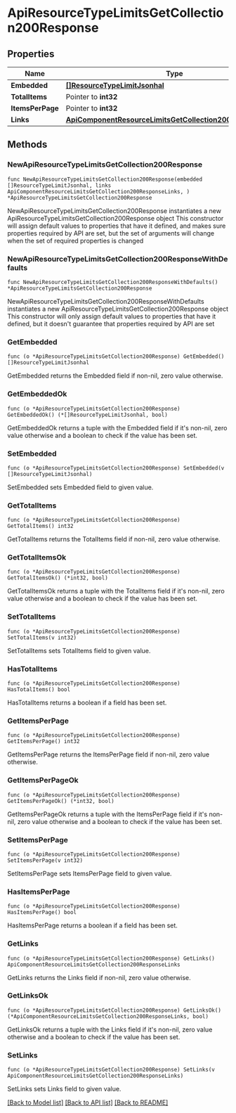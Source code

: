 # ApiResourceTypeLimitsGetCollection200Response

## Properties

Name | Type | Description | Notes
------------ | ------------- | ------------- | -------------
**Embedded** | [**[]ResourceTypeLimitJsonhal**](ResourceTypeLimitJsonhal.md) |  | 
**TotalItems** | Pointer to **int32** |  | [optional] 
**ItemsPerPage** | Pointer to **int32** |  | [optional] 
**Links** | [**ApiComponentResourceLimitsGetCollection200ResponseLinks**](ApiComponentResourceLimitsGetCollection200ResponseLinks.md) |  | 

## Methods

### NewApiResourceTypeLimitsGetCollection200Response

`func NewApiResourceTypeLimitsGetCollection200Response(embedded []ResourceTypeLimitJsonhal, links ApiComponentResourceLimitsGetCollection200ResponseLinks, ) *ApiResourceTypeLimitsGetCollection200Response`

NewApiResourceTypeLimitsGetCollection200Response instantiates a new ApiResourceTypeLimitsGetCollection200Response object
This constructor will assign default values to properties that have it defined,
and makes sure properties required by API are set, but the set of arguments
will change when the set of required properties is changed

### NewApiResourceTypeLimitsGetCollection200ResponseWithDefaults

`func NewApiResourceTypeLimitsGetCollection200ResponseWithDefaults() *ApiResourceTypeLimitsGetCollection200Response`

NewApiResourceTypeLimitsGetCollection200ResponseWithDefaults instantiates a new ApiResourceTypeLimitsGetCollection200Response object
This constructor will only assign default values to properties that have it defined,
but it doesn't guarantee that properties required by API are set

### GetEmbedded

`func (o *ApiResourceTypeLimitsGetCollection200Response) GetEmbedded() []ResourceTypeLimitJsonhal`

GetEmbedded returns the Embedded field if non-nil, zero value otherwise.

### GetEmbeddedOk

`func (o *ApiResourceTypeLimitsGetCollection200Response) GetEmbeddedOk() (*[]ResourceTypeLimitJsonhal, bool)`

GetEmbeddedOk returns a tuple with the Embedded field if it's non-nil, zero value otherwise
and a boolean to check if the value has been set.

### SetEmbedded

`func (o *ApiResourceTypeLimitsGetCollection200Response) SetEmbedded(v []ResourceTypeLimitJsonhal)`

SetEmbedded sets Embedded field to given value.


### GetTotalItems

`func (o *ApiResourceTypeLimitsGetCollection200Response) GetTotalItems() int32`

GetTotalItems returns the TotalItems field if non-nil, zero value otherwise.

### GetTotalItemsOk

`func (o *ApiResourceTypeLimitsGetCollection200Response) GetTotalItemsOk() (*int32, bool)`

GetTotalItemsOk returns a tuple with the TotalItems field if it's non-nil, zero value otherwise
and a boolean to check if the value has been set.

### SetTotalItems

`func (o *ApiResourceTypeLimitsGetCollection200Response) SetTotalItems(v int32)`

SetTotalItems sets TotalItems field to given value.

### HasTotalItems

`func (o *ApiResourceTypeLimitsGetCollection200Response) HasTotalItems() bool`

HasTotalItems returns a boolean if a field has been set.

### GetItemsPerPage

`func (o *ApiResourceTypeLimitsGetCollection200Response) GetItemsPerPage() int32`

GetItemsPerPage returns the ItemsPerPage field if non-nil, zero value otherwise.

### GetItemsPerPageOk

`func (o *ApiResourceTypeLimitsGetCollection200Response) GetItemsPerPageOk() (*int32, bool)`

GetItemsPerPageOk returns a tuple with the ItemsPerPage field if it's non-nil, zero value otherwise
and a boolean to check if the value has been set.

### SetItemsPerPage

`func (o *ApiResourceTypeLimitsGetCollection200Response) SetItemsPerPage(v int32)`

SetItemsPerPage sets ItemsPerPage field to given value.

### HasItemsPerPage

`func (o *ApiResourceTypeLimitsGetCollection200Response) HasItemsPerPage() bool`

HasItemsPerPage returns a boolean if a field has been set.

### GetLinks

`func (o *ApiResourceTypeLimitsGetCollection200Response) GetLinks() ApiComponentResourceLimitsGetCollection200ResponseLinks`

GetLinks returns the Links field if non-nil, zero value otherwise.

### GetLinksOk

`func (o *ApiResourceTypeLimitsGetCollection200Response) GetLinksOk() (*ApiComponentResourceLimitsGetCollection200ResponseLinks, bool)`

GetLinksOk returns a tuple with the Links field if it's non-nil, zero value otherwise
and a boolean to check if the value has been set.

### SetLinks

`func (o *ApiResourceTypeLimitsGetCollection200Response) SetLinks(v ApiComponentResourceLimitsGetCollection200ResponseLinks)`

SetLinks sets Links field to given value.



[[Back to Model list]](../README.md#documentation-for-models) [[Back to API list]](../README.md#documentation-for-api-endpoints) [[Back to README]](../README.md)


